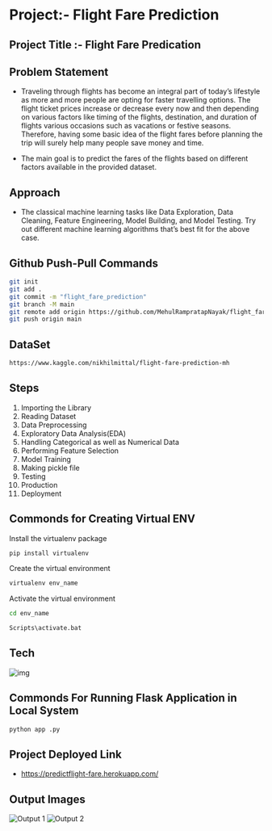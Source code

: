# Project:- Flight Fare Prediction
## Project Title :- Flight Fare Predication

## Problem Statement

- Traveling through flights has become an integral part of today’s lifestyle as more and more people are opting for faster travelling options. The flight ticket prices increase or decrease every now and then depending on various factors like timing of the flights, destination, and duration of flights various occasions such as vacations or festive seasons. Therefore, having some basic idea of the flight fares before planning the trip will surely help many people save money and time.
 
- The main goal is to predict the fares of the flights based on different factors available in
the provided dataset.

## Approach

- The classical machine learning tasks like Data Exploration, Data Cleaning, Feature Engineering, Model Building, and Model Testing. Try out different machine learning algorithms that’s best fit for the above case.

## Github Push-Pull Commands

```bash
git init
git add .
git commit -m "flight_fare_prediction"
git branch -M main
git remote add origin https://github.com/MehulRampratapNayak/flight_fare_prediction.git
git push origin main
```

## DataSet 

```bash
https://www.kaggle.com/nikhilmittal/flight-fare-prediction-mh
```
## Steps

1.  Importing the Library
2.  Reading Dataset
3.  Data Preprocessing
4.  Exploratory Data Analysis(EDA)
5.  Handling Categorical as well as Numerical Data
7.  Performing Feature Selection
8.  Model Training 
9.  Making pickle file
10. Testing
11. Production
12. Deployment


## Commonds for Creating Virtual ENV

Install the virtualenv package

```bash
pip install virtualenv
```
Create the virtual environment

```bash
virtualenv env_name
```
Activate the virtual environment

```bash
cd env_name
```
```bash
Scripts\activate.bat
```

## Tech

![img](https://user-images.githubusercontent.com/102470567/194716449-101eb1e7-51e4-4c07-9999-fb0096d352b8.png)

## Commonds For Running Flask Application in Local System

```bash
python app .py
```

## Project Deployed Link 

- https://predictflight-fare.herokuapp.com/


## Output Images

![Output 1](https://user-images.githubusercontent.com/102470567/194718247-17c4e96c-6618-4d4f-b6d4-17fe705fe5b9.png)
![Output 2](https://user-images.githubusercontent.com/102470567/194718252-e0e0b0c8-cd79-4cd4-9f40-a111e5ee9ba1.png)



